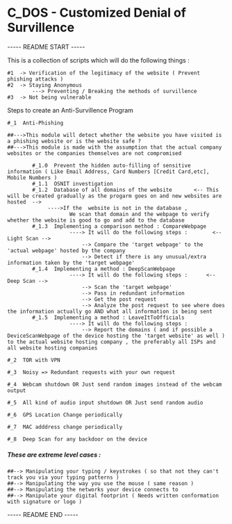 # C_DOS - Customized Denial of Survillence

----- README START -----

This is a collection of scripts which will do the following things :

    #1  -> Verification of the legitimacy of the website ( Prevent phishing attacks )
    #2  -> Staying Anonymous
            ---> Preventing / Breaking the methods of survillence
    #3  -> Not being vulnerable


Steps to create an Anti-Survillence Program


    #_1  Anti-Phishing

    ##--->This module will detect whether the website you have visited is a phishing website or is the website safe ?
    ##--->This module is made with the assumption that the actual company websites or the companies themselves are not compromised

            #_1.0  Prevent the hidden auto-filling of sensitive information ( Like Email Address, Card Numbers [Credit Card,etc], Mobile Numbers )
            #_1.1  OSNIT investigation
            #_1.2  Database of all domains of the website       <-- This will be created gradually as the progarm goes on and new websites are hosted  -->
                 ---->If the  website is not in the database , 
                        We scan that domain and the webpage to verify whether the website is good to go and add to the database
            #_1.3  Implementing a comparison method : CompareWebpage
                        ----> It will do the following steps :        <-- Light Scan -->
                            --> Compare the 'target webpage' to the 'actual webpage' hosted by the company
                            --> Detect if there is any unusual/extra information taken by the 'target webpage'
            #_1.4  Implementing a method : DeepScanWebpage
                        ----> It will do the following steps :      <-- Deep Scan -->
                            --> Scan the 'target webpage' 
                            --> Pass in redundant information
                            --> Get the post request
                            --> Analyze the post request to see where does the information actually go AND what all information is being sent
            #_1.5  Implementing a method : LeaveItToOfficials
                        ----> It will do the following steps :
                            --> Report the domains ( and if possible a DeviceScanWebpage of the device hosting the 'target website' as well ) to the actual website hosting company , the preferably all ISPs and all website hosting companies

    #_2  TOR with VPN

    #_3  Noisy => Redundant requests with your own request

    #_4  Webcam shutdown OR Just send random images instead of the webcam output

    #_5  All kind of audio input shutdown OR Just send random audio

    #_6  GPS Location Change periodically

    #_7  MAC adddress change periodically

    #_8  Deep Scan for any backdoor on the device

#####   These are extreme level cases :   #####

    ##--> Manipulating your typing / keystrokes ( so that not they can't track you via your typing patterns )
    ##--> Manipulating the way you use the mouse ( same reason )
    ##--> Manipulating the networks your device connects to
    ##--> Manipulate your digital footprint ( Needs written conformation with signature or logo )


----- README END -----
